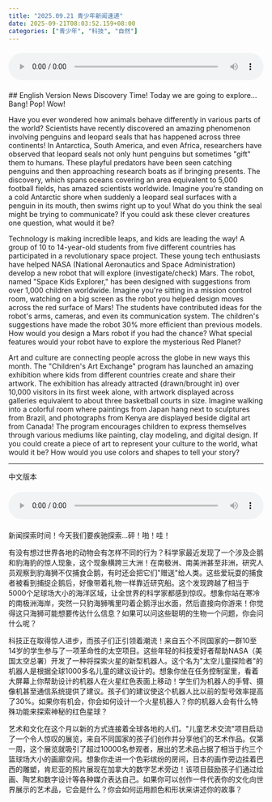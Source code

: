 ```yaml
---
title: "2025.09.21 青少年新闻速递"
date: 2025-09-21T08:03:52.159+08:00
categories: ["青少年", "科技", "自然"]
---
```

<audio controls style="width: 100%; max-width: 900px; margin: 1.5em 0; display: block;">
<source src="/mp3/teen_news/20250921.en.wav" type="audio/wav">
</audio>
## English Version
News Discovery Time! Today we are going to explore... Bang! Pop! Wow! 

Have you ever wondered how animals behave differently in various parts of the world? Scientists have recently discovered an amazing phenomenon involving penguins and leopard seals that has happened across three continents! In Antarctica, South America, and even Africa, researchers have observed that leopard seals not only hunt penguins but sometimes "gift" them to humans. These playful predators have been seen catching penguins and then approaching research boats as if bringing presents. The discovery, which spans oceans covering an area equivalent to 5,000 football fields, has amazed scientists worldwide. Imagine you're standing on a cold Antarctic shore when suddenly a leopard seal surfaces with a penguin in its mouth, then swims right up to you! What do you think the seal might be trying to communicate? If you could ask these clever creatures one question, what would it be?

Technology is making incredible leaps, and kids are leading the way! A group of 10 to 14-year-old students from five different countries has participated in a revolutionary space project. These young tech enthusiasts have helped NASA (National Aeronautics and Space Administration) develop a new robot that will explore (investigate/check) Mars. The robot, named "Space Kids Explorer," has been designed with suggestions from over 1,000 children worldwide. Imagine you're sitting in a mission control room, watching on a big screen as the robot you helped design moves across the red surface of Mars! The students have contributed ideas for the robot's arms, cameras, and even its communication system. The children's suggestions have made the robot 30% more efficient than previous models. How would you design a Mars robot if you had the chance? What special features would your robot have to explore the mysterious Red Planet?

Art and culture are connecting people across the globe in new ways this month. The "Children's Art Exchange" program has launched an amazing exhibition where kids from different countries create and share their artwork. The exhibition has already attracted (drawn/brought in) over 10,000 visitors in its first week alone, with artwork displayed across galleries equivalent to about three basketball courts in size. Imagine walking into a colorful room where paintings from Japan hang next to sculptures from Brazil, and photographs from Kenya are displayed beside digital art from Canada! The program encourages children to express themselves through various mediums like painting, clay modeling, and digital design. If you could create a piece of art to represent your culture to the world, what would it be? How would you use colors and shapes to tell your story?

---
中文版本
<audio controls style="width: 100%; max-width: 900px; margin: 1.5em 0; display: block;">
    <source src="/mp3/teen_news/20250921.cn.wav"
  type="audio/wav">
  </audio>
新闻探索时间！今天我们要疾驰探索...砰！啪！哇！

有没有想过世界各地的动物会有怎样不同的行为？科学家最近发现了一个涉及企鹅和豹海豹的惊人现象，这个现象横跨三大洲！在南极洲、南美洲甚至非洲，研究人员观察到豹海狮不仅捕食企鹅，有时还会把它们"赠送"给人类。这些爱玩耍的捕食者被看到捕捉企鹅后，好像带着礼物一样靠近研究船。这个发现跨越了相当于5000个足球场大小的海洋区域，让全世界的科学家都感到惊叹。想象你站在寒冷的南极洲海岸，突然一只豹海狮嘴里叼着企鹅浮出水面，然后直接向你游来！你觉得这只海狮可能想要传达什么信息？如果可以问这些聪明的生物一个问题，你会问什么呢？

科技正在取得惊人进步，而孩子们正引领着潮流！来自五个不同国家的一群10至14岁的学生参与了一项革命性的太空项目。这些年轻的科技爱好者帮助NASA（美国太空总署）开发了一种将探索火星的新型机器人。这个名为"太空儿童探险者"的机器人是根据全球1000多名儿童的建议设计的。想象你坐在任务控制室里，看着大屏幕上你帮助设计的机器人在火星红色表面上移动！学生们为机器人的手臂、摄像机甚至通信系统提供了建议。孩子们的建议使这个机器人比以前的型号效率提高了30%。如果你有机会，你会如何设计一个火星机器人？你的机器人会有什么特殊功能来探索神秘的红色星球？

艺术和文化在这个月以新的方式连接着全球各地的人们。"儿童艺术交流"项目启动了一个令人惊叹的展览，来自不同国家的孩子们创作并分享他们的艺术作品。仅第一周，这个展览就吸引了超过10000名参观者，展出的艺术品占据了相当于约三个篮球场大小的画廊空间。想象你走进一个色彩缤纷的房间，日本的画作旁边挂着巴西的雕塑，肯尼亚的照片展现在加拿大的数字艺术旁边！该项目鼓励孩子们通过绘画、陶艺和数字设计等各种媒介表达自己。如果你可以创作一件代表你的文化向世界展示的艺术品，它会是什么？你会如何运用颜色和形状来讲述你的故事？